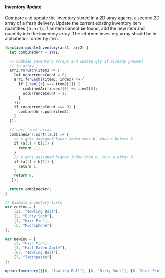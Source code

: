 #### Inventory Update

Compare and update the inventory stored in a 2D array against a second 2D array of a fresh delivery. Update the current existing inventory item quantities (in `arr1`). If an item cannot be found, add the new item and quantity into the inventory array. The returned inventory array should be in alphabetical order by item.

```javascript
function updateInventory(arr1, arr2) {
  let combinedArr = arr1;

  // combine inventory arrays and update qty if already present
  // in array 1.
  arr2.forEach(item2 => {
    let occurrenceCount = 0;
    arr1.forEach((item1, index) => {
      if (item1[1] === item2[1]) {
        combinedArr[index][0] += item2[0];
        occurrenceCount = 1;
      }
    });
    if (occurrenceCount === 0) {
      combinedArr.push(item2);
    }
  });

  // sort final array
  combinedArr.sort((a,b) => {
    // a gets assigned lower index than b, thus a before b
    if (a[1] < b[1]) {
      return -1;
    }
    // a gets assigned higher index than b, thus a after b
    if (a[1] > b[1]) {
      return 1;
    }
    return 0;
   });

  return combinedArr;
}

// Example inventory lists
var curInv = [
    [21, "Bowling Ball"],
    [2, "Dirty Sock"],
    [1, "Hair Pin"],
    [5, "Microphone"]
];

var newInv = [
    [2, "Hair Pin"],
    [3, "Half-Eaten Apple"],
    [67, "Bowling Ball"],
    [7, "Toothpaste"]
];

updateInventory([[0, "Bowling Ball"], [0, "Dirty Sock"], [0, "Hair Pin"], [0, "Microphone"]], [[1, "Hair Pin"], [1, "Half-Eaten Apple"], [1, "Bowling Ball"], [1, "Toothpaste"]]);
```

